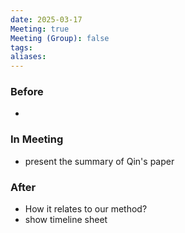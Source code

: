 ```yaml
---
date: 2025-03-17
Meeting: true
Meeting (Group): false
tags: 
aliases:
---
```


### Before
- 

### In Meeting
- present the summary of Qin's paper

### After
- How it relates to our method?
- show timeline sheet